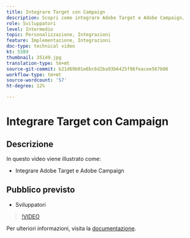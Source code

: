 ```yaml
---
title: Integrare Target con Campaign
description: Scopri come integrare Adobe Target e Adobe Campaign.
role: Sviluppatori
level: Intermedio
topic: Personalizzazione, Integrazioni
feature: Implementazione, Integrazioni
doc-type: technical video
kt: 5389
thumbnail: 35149.jpg
translation-type: tm+mt
source-git-commit: b21d69b01e6bc6d2ba93b6425f86feacee567b06
workflow-type: tm+mt
source-wordcount: '57'
ht-degree: 12%

---
```



# Integrare Target con Campaign

## Descrizione

In questo video viene illustrato come:

* Integrare Adobe Target e Adobe Campaign

## Pubblico previsto

* Sviluppatori

>[!VIDEO](https://video.tv.adobe.com/v/35149/?quality=12)

Per ulteriori informazioni, visita la [documentazione](https://docs.adobe.com/content/help/en/target/using/integrate/campaign-and-target.html).
